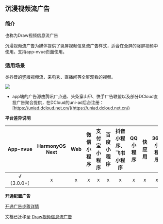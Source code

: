
## 沉浸视频流广告

### 简介

也称为Draw视频信息流广告

沉浸视频流广告为媒体提供了竖屏视频信息流广告样式，适合在全屏的竖屏视频中使用。支持app-nvue页面使用。

### 适用场景

类抖音的竖版视频流，来电秀、直播间等全屏观看的视频。

![](https://qiniu-web-assets.dcloud.net.cn/unidoc/zh/ad-draw.png)


- app端的广告源由腾讯广点通、头条穿山甲、快手广告联盟以及部分DCloud直投广告聚合提供，在DCloud的uni-ad后台注册：[https://uniad.dcloud.net.cn/](https://uniad.dcloud.net.cn/)

**平台差异说明**

|App-nvue|HarmonyOS Next|Web|微信小程序|支付宝小程序|百度小程序|抖音小程序、飞书小程序|QQ小程序|快应用|360小程序|快手小程序|京东小程序|
|:-:|:-:|:-:|:-:|:-:|:-:|:-:|:-:|:-:|:-:|:-:|:-:|
|√（3.0.0+）|x|x|x|x|x|x|x|x|x|x|x|


**开通配置广告**

[开通广告步骤详情](https://uniapp.dcloud.net.cn/uni-ad.html#start)


文档已迁移至 [Draw视频信息流广告](https://uniapp.dcloud.net.cn/uni-ad/ad-draw.html)
